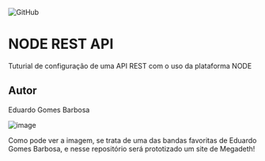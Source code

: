 ![GitHub](https://img.shields.io/github/license/EduGB-max/noderest?style=for-the-badge)

# NODE REST API
Tuturial de configuração de uma API REST com o uso da plataforma NODE
## Autor
Eduardo Gomes Barbosa 

![image](https://user-images.githubusercontent.com/84384908/203303682-928eab7f-dd30-4575-a374-f0b0a21f98cb.png)

Como pode ver a imagem, se trata de uma das bandas favoritas de Eduardo Gomes Barbosa, e nesse repositório será prototizado um site de Megadeth! 
